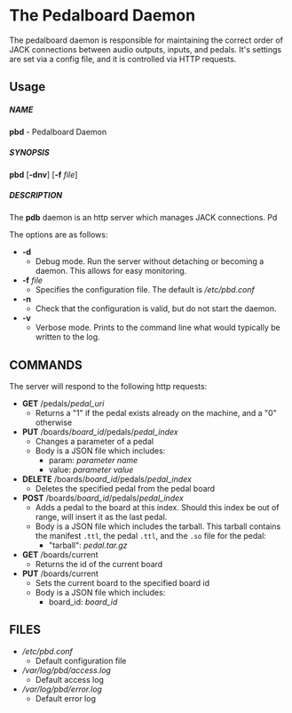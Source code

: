 # The Pedalboard Daemon
The pedalboard daemon is responsible for maintaining the correct order of JACK connections between audio outputs, inputs, and pedals. It's settings are set via a config file, and it is controlled via HTTP requests.

## Usage
##### NAME
**pbd** - Pedalboard Daemon

##### SYNOPSIS
**pbd** [**-dnv**] [**-f** *file*]

##### DESCRIPTION
The **pdb** daemon is an http server which manages JACK connections. Pd

The options are as follows:
* **-d**
	- Debug mode. Run the server without detaching or becoming a daemon. This allows for easy monitoring.
* **-f** *file*
	- Specifies the configuration file. The default is */etc/pbd.conf*
* **-n**
	- Check that the configuration is valid, but do not start the daemon.
* **-v**
	- Verbose mode. Prints to the command line what would typically be written to the log.

## COMMANDS
The server will respond to the following http requests:
* **GET** /pedals/*pedal_uri*
	- Returns a "1" if the pedal exists already on the machine, and a "0" otherwise
* **PUT** /boards/*board_id*/pedals/*pedal_index*
	- Changes a parameter of a pedal 
	- Body is a JSON file which includes:
		+ param: *parameter name*
		+ value: *parameter value*
* **DELETE** /boards/*board_id*/pedals/*pedal_index*
	- Deletes the specified pedal from the pedal board
* **POST** /boards/*board_id*/pedals/*pedal_index*
	- Adds a pedal to the board at this index. Should this index be out of range, will insert it as the last pedal.
	- Body is a JSON file which includes the tarball. This tarball contains the manifest `.ttl`, the pedal `.ttl`, and the `.so` file for the pedal:
		+ "tarball": *pedal.tar.gz*
* **GET** /boards/current
	- Returns the id of the current board
* **PUT** /boards/current
	- Sets the current board to the specified board id
	- Body is a JSON file which includes:
		+ board_id: *board_id*

## FILES
* */etc/pbd.conf*
	- Default configuration file
* */var/log/pbd/access.log*
	- Default access log
* */var/log/pbd/error.log*
	- Default error log